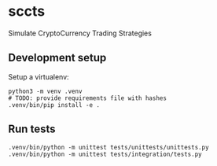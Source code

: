 # sccts

Simulate CryptoCurrency Trading Strategies

## Development setup

Setup a virtualenv:

    python3 -m venv .venv
    # TODO: provide requirements file with hashes
    .venv/bin/pip install -e .

## Run tests

    .venv/bin/python -m unittest tests/unittests/unittests.py
    .venv/bin/python -m unittest tests/integration/tests.py
